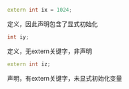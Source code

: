 ```c++
extern int ix = 1024;
```

定义，因此声明包含了显式初始化

```c++
int iy;
```

定义，无extern关键字，非声明

```c++
extern int iz;
```

声明，有extern关键字，未显式初始化变量